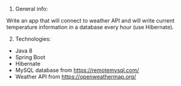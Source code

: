 1. General info:

Write an app that will connect to weather API and will write current temperature information in a database every hour (use Hibernate).

2. Technologies:
- Java 8
- Spring Boot
- Hibernate
- MySQL database from https://remotemysql.com/
- Weather API from https://openweathermap.org/
